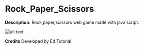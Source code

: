 # Rock_Paper_Scissors

  **Description:** Rock,paper,scissors web game made with java script. 
  
  ![alt text](https://i.imgur.com/BaWzBht.png)



**Credits**
Developed by Ed Tutorial
  
